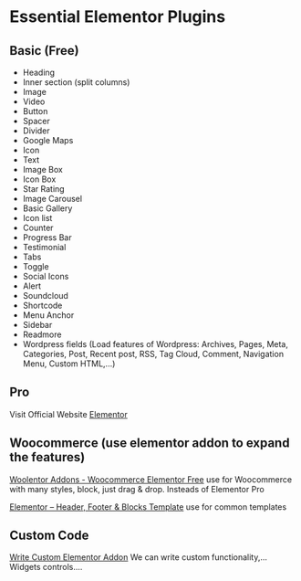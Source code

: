 # Essential Elementor Plugins

## Basic (Free)
* Heading
* Inner section (split columns)
* Image
* Video
* Button
* Spacer
* Divider
* Google Maps
* Icon
* Text
* Image Box
* Icon Box
* Star Rating
* Image Carousel
* Basic Gallery
* Icon list
* Counter
* Progress Bar
* Testimonial
* Tabs
* Toggle
* Social Icons
* Alert
* Soundcloud
* Shortcode
* Menu Anchor
* Sidebar
* Readmore
* Wordpress fields (Load features of Wordpress: Archives, Pages, Meta, Categories, Post, Recent post, RSS, Tag Cloud, Comment, Navigation Menu, Custom HTML,...)

## Pro
Visit Official Website [Elementor](https://elementor.com/)

## Woocommerce (use elementor addon to expand the features)
[Woolentor Addons - Woocommerce Elementor Free](https://wordpress.org/plugins/woolentor-addons/)
use for Woocommerce with many styles, block, just drag & drop. Insteads of Elementor Pro

[Elementor – Header, Footer & Blocks Template](https://wordpress.org/plugins/header-footer-elementor/)
use for common templates

## Custom Code
[Write Custom Elementor Addon](https://developers.elementor.com/creating-an-extension-for-elementor/)
We can write custom functionality,... Widgets controls....
